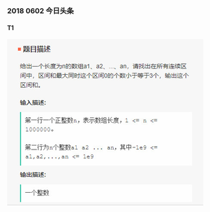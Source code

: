 ### 2018 0602 今日头条

#### T1

![image](https://github.com/sunjunee/contest_code/blob/master/toutiao/T1.jpg)
